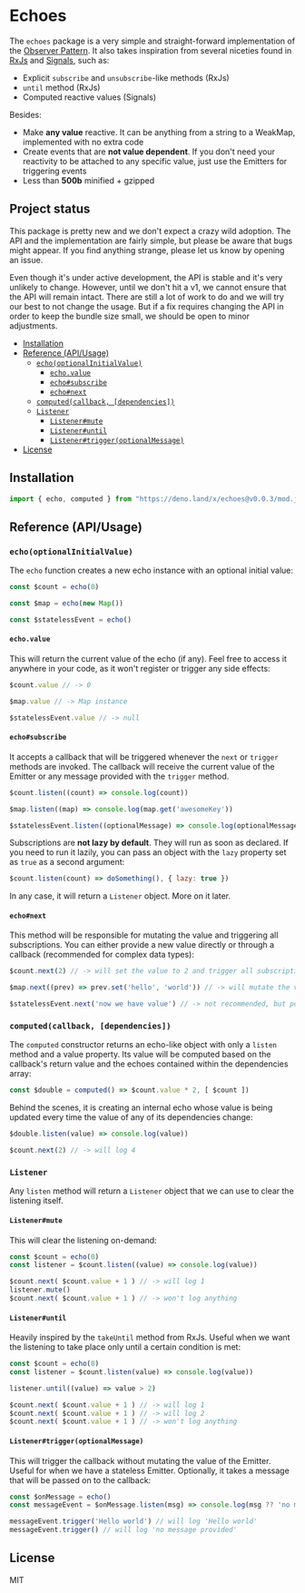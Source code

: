 # Echoes <!-- omit in toc -->

The `echoes` package is a very simple and straight-forward implementation of the [Observer Pattern](https://www.patterns.dev/vanilla/observer-pattern/). It also takes inspiration from several niceties found in [RxJs](https://github.com/ReactiveX/rxjs) and [Signals](https://github.com/preactjs/signals), such as:
- Explicit `subscribe` and  `unsubscribe`-like methods (RxJs)
- `until` method (RxJs)
- Computed reactive values (Signals)

Besides:
- Make **any value** reactive. It can be anything from a string to a WeakMap, implemented with no extra code
- Create events that are **not value dependent**. If you don't need your reactivity to be attached to any specific value, just use the Emitters for triggering events
- Less than **500b** minified + gzipped

## Project status <!-- omit in toc -->
This package is pretty new and we don't expect a crazy wild adoption. The API and the implementation are fairly simple, but please be aware that bugs might appear. If you find anything strange, please let us know by opening an issue.

Even though it's under active development, the API is stable and it's very unlikely to change. However, until we don't hit a v1, we cannot ensure that the API will remain intact. There are still a lot of work to do and we will try our best to not change the usage. But if a fix requires changing the API in order to keep the bundle size small, we should be open to minor adjustments.

- [Installation](#installation)
- [Reference (API/Usage)](#reference-apiusage)
  - [`echo(optionalInitialValue)`](#echooptionalinitialvalue)
    - [`echo.value`](#echovalue)
    - [`echo#subscribe`](#echosubscribe)
    - [`echo#next`](#echonext)
  - [`computed(callback, [dependencies])`](#computedcallback-dependencies)
  - [`Listener`](#listener)
    - [`Listener#mute`](#listenermute)
    - [`Listener#until`](#listeneruntil)
    - [`Listener#trigger(optionalMessage)`](#listenertriggeroptionalmessage)
- [License](#license)

## Installation

```js
import { echo, computed } from "https://deno.land/x/echoes@v0.0.3/mod.js"
```

## Reference (API/Usage)
### `echo(optionalInitialValue)`
The `echo` function creates a new echo instance with an optional initial value:

```javascript
const $count = echo(0)

const $map = echo(new Map())

const $statelessEvent = echo()
```

#### `echo.value`
This will return the current value of the echo (if any). Feel free to access it anywhere in your code, as it won't register or trigger any side effects:

```javascript
$count.value // -> 0

$map.value // -> Map instance

$statelessEvent.value // -> null
```

#### `echo#subscribe`
It accepts a callback that will be triggered whenever the `next` or `trigger` methods are invoked. The callback will receive the current value of the Emitter or any message provided with the `trigger` method.

```javascript
$count.listen((count) => console.log(count))

$map.listen((map) => console.log(map.get('awesomeKey'))

$statelessEvent.listen((optionalMessage) => console.log(optionalMessage ?? 'No message provided'))
```

Subscriptions are **not lazy by default**. They will run as soon as declared. If you need to run it lazily, you can pass an object with the `lazy` property set as `true` as a second argument:

```javascript
$count.listen(count) => doSomething(), { lazy: true })
```

In any case, it will return a `Listener` object. More on it later.

#### `echo#next`
This method will be responsible for mutating the value and triggering all subscriptions. You can either provide a new value directly or through a callback (recommended for complex data types):

```javascript
$count.next(2) // -> will set the value to 2 and trigger all subscriptions

$map.next((prev) => prev.set('hello', 'world')) // -> will mutate the value and then trigger the subscriptions

$statelessEvent.next('now we have value') // -> not recommended, but possible
```

### `computed(callback, [dependencies])`
The `computed` constructor returns an echo-like object with only a `listen` method and a value property. Its value will be computed based on the callback's return value and the echoes contained within the dependencies array:

```javascript
const $double = computed() => $count.value * 2, [ $count ])
```

Behind the scenes, it is creating an internal echo whose value is being updated every time the value of any of its dependencies change:

```javascript
$double.listen(value) => console.log(value))

$count.next(2) // -> will log 4
```

### `Listener`
Any `listen` method will return a `Listener` object that we can use to clear the listening itself.

#### `Listener#mute`
This will clear the listening on-demand:

```javascript
const $count = echo(0)
const listener = $count.listen((value) => console.log(value))

$count.next( $count.value + 1 ) // -> will log 1
listener.mute()
$count.next( $count.value + 1 ) // -> won't log anything
```

#### `Listener#until`
Heavily inspired by the `takeUntil` method from RxJs. Useful when we want the listening to take place only until a certain condition is met:

```javascript
const $count = echo(0)
const listener = $count.listen(value) => console.log(value))

listener.until((value) => value > 2)

$count.next( $count.value + 1 ) // -> will log 1
$count.next( $count.value + 1 ) // -> will log 2
$count.next( $count.value + 1 ) // -> won't log anything
```

#### `Listener#trigger(optionalMessage)`
This will trigger the callback without mutating the value of the Emitter. Useful for when we have a stateless Emitter. Optionally, it takes a message that will be passed on to the callback:

```javascript
const $onMessage = echo()
const messageEvent = $onMessage.listen(msg) => console.log(msg ?? 'no message provided'))

messageEvent.trigger('Hello world') // will log 'Hello world'
messageEvent.trigger() // will log 'no message provided'
```

## License
MIT